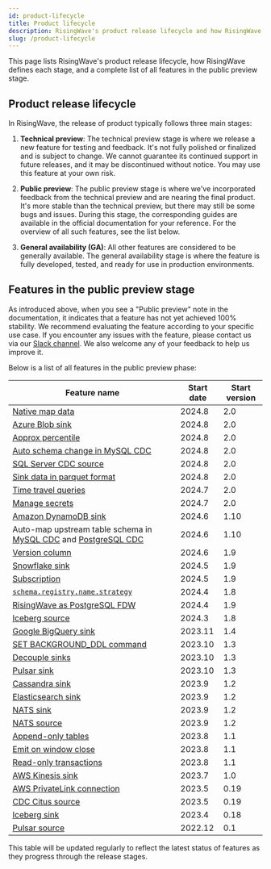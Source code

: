 ```yaml
---
id: product-lifecycle
title: Product lifecycle
description: RisingWave's product release lifecycle and how RisingWave defines each stage.
slug: /product-lifecycle
---
```


This page lists RisingWave's product release lifecycle, how RisingWave defines each stage, and a complete list of all features in the public preview stage.

## Product release lifecycle

In RisingWave, the release of product typically follows three main stages:

1. **Technical preview**: The technical preview stage is where we release a new feature for testing and feedback. It's not fully polished or finalized and is subject to change. We cannot guarantee its continued support in future releases, and it may be discontinued without notice. You may use this feature at your own risk.

2. **Public preview**: The public preview stage is where we've incorporated feedback from the technical preview and are nearing the final product. It's more stable than the technical preview, but there may still be some bugs and issues. During this stage, the corresponding guides are available in the official documentation for your reference. For the overview of all such features, see the list below.

3. **General availability (GA)**: All other features are considered to be generally available. The general availability stage is where the feature is fully developed, tested, and ready for use in production environments.

## Features in the public preview stage

As introduced above, when you see a "Public preview" note in the documentation, it indicates that a feature has not yet achieved 100% stability. We recommend evaluating the feature according to your specific use case. If you encounter any issues with the feature, please contact us via our [Slack channel](https://www.risingwave.com/slack). We also welcome any of your feedback to help us improve it. 

Below is a list of all features in the public preview phase:

| Feature name            | Start date | Start version |
|---------------------------|------------|---------------|
| [Native map data](/docs/next/supported-sources-and-formats/#native-map-type)|2024.8|2.0|
| [Azure Blob sink](/docs/next/sink-to-azure-blob)|2024.8|2.0|
| [Approx percentile](/docs/next/sql-function-aggregate/#approx_percentile) | 2024.8     | 2.0           |
| [Auto schema change in MySQL CDC](/docs/next/ingest-from-mysql-cdc/#automatically-change-schema) | 2024.8     | 2.0           |
| [SQL Server CDC source](/docs/next/ingest-from-sqlserver-cdc/) | 2024.8    | 2.0         |
| [Sink data in parquet format](/docs/next/data-delivery/#sink-data-in-parquet-format) | 2024.8     | 2.0           |
| [Time travel queries](/docs/next/time-travel-queries/)         | 2024.7    | 2.0         |
| [Manage secrets](/docs/next/manage-secrets/)                   | 2024.7    | 2.0         |
| [Amazon DynamoDB sink](/docs/next/sink-to-dynamodb/)           | 2024.6    | 1.10        |
| Auto-map upstream table schema in [MySQL CDC](/docs/next/ingest-from-mysql-cdc/#automatically-map-upstream-table-schema) and [PostgreSQL CDC](/docs/next/ingest-from-postgres-cdc/#automatically-map-upstream-table-schema) | 2024.6     | 1.10          |
| [Version column](/docs/next/sql-create-table/)                | 2024.6  | 1.9      |
| [Snowflake sink](/docs/next/sink-to-snowflake/)                | 2024.5    | 1.9         |
| [Subscription](/docs/next/subscription)                        | 2024.5    | 1.9         |
| [`schema.registry.name.strategy`](/docs/next/supported-sources-and-formats/) | 2024.4  | 1.8      |
| [RisingWave as PostgreSQL FDW](/docs/next/risingwave-as-postgres-fdw/) | 2024.4  | 1.9      |
| [Iceberg source](/docs/next/ingest-from-iceberg/)             | 2024.3  | 1.8     |
| [Google BigQuery sink](/docs/next/sink-to-bigquery/)           | 2023.11   | 1.4         |
| [SET BACKGROUND_DDL command](/docs/next/sql-set-background-ddl/) | 2023.10  | 1.3      |
| [Decouple sinks](/docs/next/data-delivery/#sink-decoupling)    | 2023.10   | 1.3         |
| [Pulsar sink](/docs/next/sink-to-pulsar/)                     | 2023.10  | 1.3     |
| [Cassandra sink](/docs/next/sink-to-cassandra/)               | 2023.9 | 1.2     |
| [Elasticsearch sink](/docs/next/sink-to-elasticsearch/)       | 2023.9 | 1.2      |
| [NATS sink](/docs/next/sink-to-nats/)                         | 2023.9  | 1.2      |
| [NATS source](/docs/next/ingest-from-nats/)                   | 2023.9  | 1.2      |
| [Append-only tables](/docs/next/sql-create-table/)            | 2023.8  | 1.1      |
| [Emit on window close](/docs/next/emit-on-window-close/)      | 2023.8  | 1.1      |
| [Read-only transactions](/docs/next/sql-start-transaction)| 2023.8  | 1.1      |
| [AWS Kinesis sink](/docs/next/sink-to-aws-kinesis/)           | 2023.7  | 1.0     |
| [AWS PrivateLink connection](/docs/next/sql-create-connection/) | 2023.5  | 0.19     |
| [CDC Citus source](/docs/next/ingest-from-citus-cdc/)         | 2023.5  | 0.19     |
| [Iceberg sink](/docs/next/sink-to-iceberg/)                   | 2023.4 | 0.18      |
| [Pulsar source](/docs/next/ingest-from-pulsar/)               | 2022.12  | 0.1     |

This table will be updated regularly to reflect the latest status of features as they progress through the release stages.
